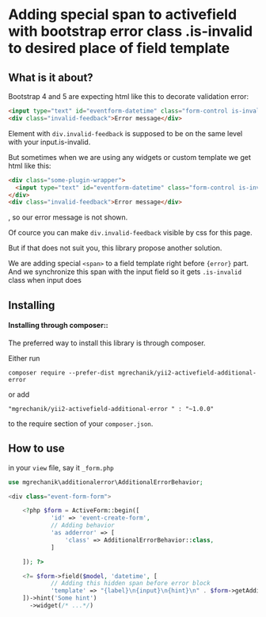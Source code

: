 # Adding special span to activefield with bootstrap error class .is-invalid to desired place of field template

## What is it about? <span id="demo"></span>

Bootstrap 4 and 5 are expecting html like this to decorate validation error:

```html
<input type="text" id="eventform-datetime" class="form-control is-invalid" name="EventForm[datetime]" aria-required="true">
<div class="invalid-feedback">Error message</div>
```

Element with ```div.invalid-feedback``` is supposed to be on the same level with your input.is-invalid.

But sometimes when we are using any widgets or custom template we get html like this:

```html
<div class="some-plugin-wrapper">
  <input type="text" id="eventform-datetime" class="form-control is-invalid" name="EventForm[datetime]" aria-required="true">
</div>  
<div class="invalid-feedback">Error message</div>
```
, so our error message is not shown.

Of cource you can make ```div.invalid-feedback``` visible by css for this page.

But if that does not suit you, this library propose another solution.

We are adding special ```<span>``` to a field template right before ```{error}``` part. And we synchronize this span with the input field so it gets ```.is-invalid``` class when input does 


## Installing <span id="installing"></span>

#### Installing through composer::

The preferred way to install this library is through composer.

Either run
```
composer require --prefer-dist mgrechanik/yii2-activefield-additional-error 
```

or add
```
"mgrechanik/yii2-activefield-additional-error " : "~1.0.0"
```
to the require section of your `composer.json`.

## How to use  <span id="use"></span> 

in your ```view``` file, say it ```_form.php```

```php
use mgrechanik\additionalerror\AdditionalErrorBehavior;

<div class="event-form-form">

    <?php $form = ActiveForm::begin([
            'id' => 'event-create-form',
            // Adding behavior
            'as adderror' => [
                'class' => AdditionalErrorBehavior::class,
            ]

    ]); ?>

    <?= $form->field($model, 'datetime', [
            // Adding this hidden span before error block 
            'template' => "{label}\n{input}\n{hint}\n" . $form->getAdditionalErrorSpan($model, 'datetime') . "\n{error}"
    ])->hint('Some hint')
      ->widget(/* ...*/)
```



